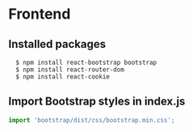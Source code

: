 # Frontend

## Installed packages

```
  $ npm install react-bootstrap bootstrap
  $ npm install react-router-dom
  $ npm install react-cookie
```

## Import Bootstrap styles in index.js

```javascript
import 'bootstrap/dist/css/bootstrap.min.css';
```
